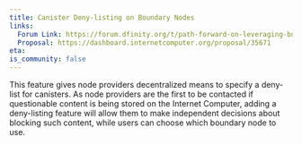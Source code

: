 ```yaml
---
title: Canister Deny-listing on Boundary Nodes
links:
  Forum Link: https://forum.dfinity.org/t/path-forward-on-leveraging-boundary-nodes-for-content-filtering/10911 
  Proposal: https://dashboard.internetcomputer.org/proposal/35671
eta:
is_community: false
---
```

This feature gives node providers decentralized means to specify a deny-list for canisters. As node providers are the first to be contacted if questionable content is being stored on the Internet Computer, adding a deny-listing feature will allow them to make independent decisions about blocking such content, while users can choose which boundary node to use.
